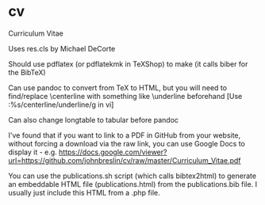 # cv

Curriculum Vitae

Uses res.cls by Michael DeCorte

Should use pdflatex (or pdflatekmk in TeXShop) to make (it calls biber for the BibTeX)

Can use pandoc to convert from TeX to HTML, but you will need to find/replace \centerline with something like \underline beforehand [Use :%s/centerline/underline/g in vi]

Can also change longtable to tabular before pandoc

I've found that if you want to link to a PDF in GitHub from your website, without forcing a download via the raw link, you can use Google Docs to display it - e.g. https://docs.google.com/viewer?url=https://github.com/johnbreslin/cv/raw/master/Curriculum_Vitae.pdf

You can use the publications.sh script (which calls bibtex2html) to generate an embeddable HTML file (publications.html) from the publications.bib file. I usually just include this HTML from a .php file.
